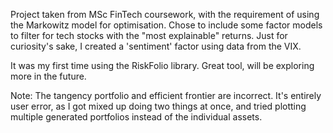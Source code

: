 Project taken from MSc FinTech coursework, with the requirement of using the Markowitz model for optimisation. Chose to include some factor models to filter for tech stocks with the "most explainable" returns. Just for curiosity's sake, I created a 'sentiment' factor using data from the VIX.

It was my first time using the RiskFolio library. Great tool, will be exploring more in the future.

Note: The tangency portfolio and efficient frontier are incorrect. It's entirely user error, as I got mixed up doing two things at once, and tried plotting multiple generated portfolios instead of the individual assets. 